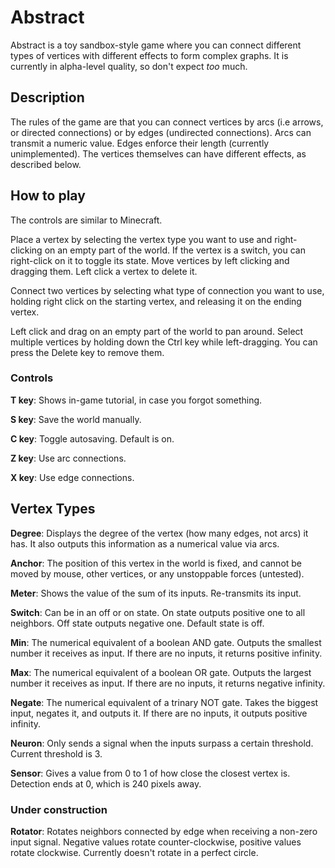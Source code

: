 # Abstract

Abstract is a toy sandbox-style game where you can connect different types of vertices with different effects to form complex graphs. It is currently in alpha-level quality, so don't expect *too* much.


## Description

The rules of the game are that you can connect vertices by arcs (i.e arrows, or directed connections) or by edges (undirected connections). Arcs can transmit a numeric value. Edges enforce their length (currently unimplemented). The vertices themselves can have different effects, as described below.


## How to play

The controls are similar to Minecraft.

Place a vertex by selecting the vertex type you want to use and right-clicking on an empty part of the world. If the vertex is a switch, you can right-click on it to toggle its state. Move vertices by left clicking and dragging them. Left click a vertex to delete it.

Connect two vertices by selecting what type of connection you want to use, holding right click on the starting vertex, and releasing it on the ending vertex.

Left click and drag on an empty part of the world to pan around. Select multiple vertices by holding down the Ctrl key while left-dragging. You can press the Delete key to remove them.

### Controls

**T key**: Shows in-game tutorial, in case you forgot something.

**S key**: Save the world manually.

**C key**: Toggle autosaving. Default is on.

**Z key**: Use arc connections.

**X key**: Use edge connections.


## Vertex Types

**Degree**: Displays the degree of the vertex (how many edges, not arcs) it has. It also outputs this information as a numerical value via arcs.

**Anchor**: The position of this vertex in the world is fixed, and cannot be moved by mouse, other vertices, or any unstoppable forces (untested).

**Meter**: Shows the value of the sum of its inputs. Re-transmits its input.

**Switch**: Can be in an off or on state. On state outputs positive one to all neighbors. Off state outputs negative one. Default state is off.

**Min**: The numerical equivalent of a boolean AND gate. Outputs the smallest number it receives as input. If there are no inputs, it returns positive infinity.

**Max**: The numerical equivalent of a boolean OR gate. Outputs the largest number it receives as input. If there are no inputs, it returns negative infinity.

**Negate**: The numerical equivalent of a trinary NOT gate. Takes the biggest input, negates it, and outputs it. If there are no inputs, it outputs positive infinity.

**Neuron**: Only sends a signal when the inputs surpass a certain threshold. Current threshold is 3.

**Sensor**: Gives a value from 0 to 1 of how close the closest vertex is. Detection ends at 0, which is 240 pixels away.

### Under construction

**Rotator**: Rotates neighbors connected by edge when receiving a non-zero input signal. Negative values rotate counter-clockwise, positive values rotate clockwise. Currently doesn't rotate in a perfect circle.

<!--
### Planned Types

**Extend**: Extends or retracts the length of connecting edges when receiving a signal, depending on the sign of the input.

**Quantum**: Vertices that output different values based on their stored probabilities.

## Planned Features

* Forces (eg. gravitational, electromagnetic)

### Optimizations to Implement

* Clear only areas that graph components take up.
  - Turns out it just uses more CPU :c
* Sort vertices to draw by type
* If new value not given for update, assume last value.
  * Only update when vertex explicitly asks, or when arc values change.
-->

